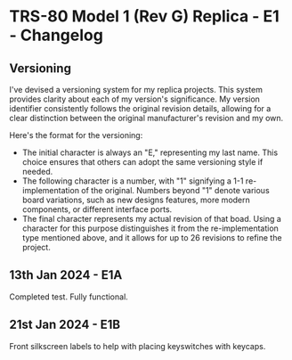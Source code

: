 # TRS-80 Model 1 (Rev G) Replica - E1 - Changelog

## Versioning

I've devised a versioning system for my replica projects. This system provides clarity about each of my version's significance. My version identifier consistently follows the original revision details, allowing for a clear distinction between the original manufacturer's revision and my own.

Here's the format for the versioning:
- The initial character is always an "E," representing my last name. This choice ensures that others can adopt the same versioning style if needed.
- The following character is a number, with "1" signifying a 1-1 re-implementation of the original. Numbers beyond "1" denote various board variations, such as new designs features, more modern components, or different interface ports.
- The final character represents my actual revision of that boad. Using a character for this purpose distinguishes it from the re-implementation type mentioned above, and it allows for up to 26 revisions to refine the project.

## 13th Jan 2024 - E1A

Completed test. Fully functional.

## 21st Jan 2024 - E1B

Front silkscreen labels to help with placing keyswitches with keycaps.
